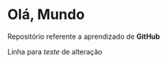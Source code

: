 # Olá, Mundo

 Repositório referente a aprendizado de **GitHub**
 
 Linha para *teste* de alteração
